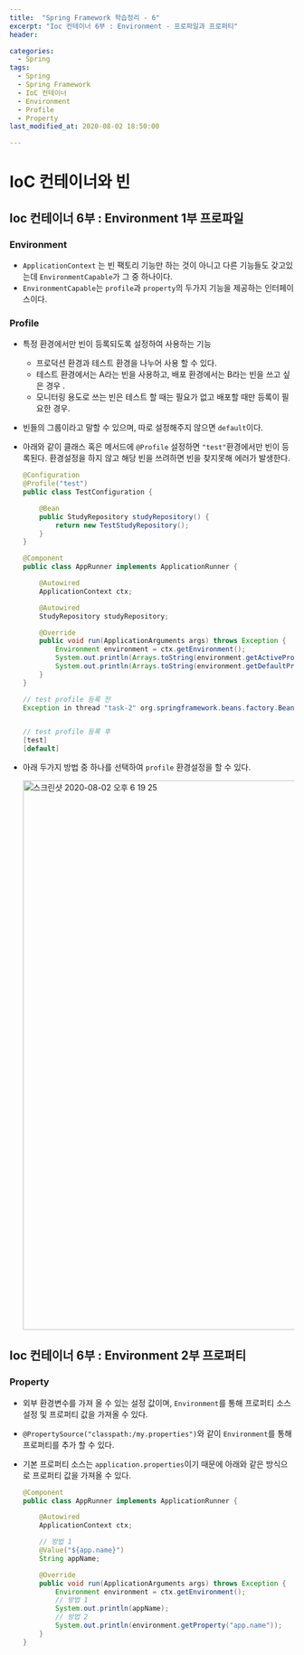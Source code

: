 ```yaml
---
title:  "Spring Framework 학습정리 - 6"
excerpt: "Ioc 컨테이너 6부 : Environment - 프로파일과 프로퍼티"
header:

categories:
  - Spring
tags:
  - Spring
  - Spring Framework
  - IoC 컨테이너
  - Environment
  - Profile
  - Property
last_modified_at: 2020-08-02 18:50:00

---
```


# IoC 컨테이너와 빈

## Ioc 컨테이너 6부 : Environment 1부 프로파일

### Environment

- `ApplicationContext` 는 빈 팩토리 기능만 하는 것이 아니고 다른 기능들도 갖고있는데 `EnvironmentCapable`가 그 중 하나이다.
- `EnvironmentCapable`는 `profile`과 `property`의 두가지 기능을 제공하는 인터페이스이다.



### Profile

- 특정 환경에서만 빈이 등록되도록 설정하여 사용하는 기능

  - 프로덕션 환경과 테스트 환경을 나누어 사용 할 수 있다.
  - 테스트 환경에서는 A라는 빈을 사용하고, 배포 환경에서는 B라는 빈을 쓰고 싶은 경우 .
  - 모니터링 용도로 쓰는 빈은 테스트 할 때는 필요가 없고 배포할 때만 등록이 필요한 경우.

- 빈들의 그룹이라고 말할 수 있으며, 따로 설정해주지 않으면 `default`이다.

- 아래와 같이 클래스 혹은 메서드에  `@Profile` 설정하면 `"test"`환경에서만 빈이 등록된다. 환경설정을 하지 않고 해당 빈을 쓰려하면 빈을 찾지못해 에러가 발생한다.

  ```java
  @Configuration
  @Profile("test")
  public class TestConfiguration {
  
      @Bean
      public StudyRepository studyRepository() {
          return new TestStudyRepository();
      }
  }
  ```

  ```java
  @Component
  public class AppRunner implements ApplicationRunner {
  
      @Autowired
      ApplicationContext ctx;
  
      @Autowired
      StudyRepository studyRepository;
  
      @Override
      public void run(ApplicationArguments args) throws Exception {
          Environment environment = ctx.getEnvironment();
          System.out.println(Arrays.toString(environment.getActiveProfiles()));
          System.out.println(Arrays.toString(environment.getDefaultProfiles()));
      }
  }
  ```

  ```java
  // test profile 등록 전
  Exception in thread "task-2" org.springframework.beans.factory.BeanCreationNotAllowedException: Error creating bean with name 'springApplicationAdminRegistrar': Singleton bean creation not allowed while singletons of this factory are in destruction (Do not request a bean from a BeanFactory in a destroy method implementation!)
  
  
  // test profile 등록 후
  [test]
  [default]
  ```

- 아래 두가지 방법 중 하나를 선택하여 `profile` 환경설정을 할 수 있다.

  <img width="972" alt="스크린샷 2020-08-02 오후 6 19 25" src="https://user-images.githubusercontent.com/58318041/89119948-05ed5900-d4ed-11ea-88b6-fc99d9b52b48.png">



## Ioc 컨테이너 6부 : Environment 2부 프로퍼티

### Property

- 외부 환경변수를 가져 올 수 있는 설정 값이며, `Environment`를 통해 프로퍼티 소스 설정 및 프로퍼티 값을 가져올 수 있다.

- `@PropertySource("classpath:/my.properties")`와 같이 `Environment`를 통해 프로퍼티를 추가 할 수 있다.

- 기본 프로퍼티 소스는 `application.properties`이기 때문에 아래와 같은 방식으로 프로퍼티 값을 가져올 수 있다.

  ```java
  @Component
  public class AppRunner implements ApplicationRunner {
  
      @Autowired
      ApplicationContext ctx;
  
      // 방법 1
      @Value("${app.name}")
      String appName;
  
      @Override
      public void run(ApplicationArguments args) throws Exception {
          Environment environment = ctx.getEnvironment();
          // 방법 1
          System.out.println(appName);
          // 방법 2
          System.out.println(environment.getProperty("app.name"));
      }
  }
  ```

  